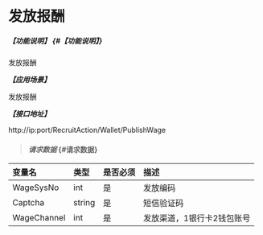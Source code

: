 # 发放报酬

##### _【功能说明】_ {#【功能说明】}

发放报酬

_**【应用场景】**_

发放报酬

_**【接口地址】**_

http://ip:port/RecruitAction/Wallet/PublishWage

> #### _请求数据_ {#请求数据}

| 变量名 | 类型 | 是否必须 | 描述 |
| :--- | :--- | :--- | :--- |
| WageSysNo | int | 是 | 发放编码 |
| Captcha | string | 是 | 短信验证码 |
| WageChannel| int| 是 | 发放渠道，1银行卡2钱包账号|



